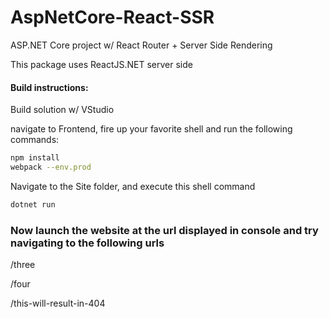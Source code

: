 # AspNetCore-React-SSR
ASP.NET Core project w/ React Router + Server Side Rendering

This package uses ReactJS.NET server side


#### Build instructions:

Build solution w/ VStudio

navigate to Frontend, fire up your favorite shell and run the following commands:

```bash
npm install
webpack --env.prod
```

Navigate to the Site folder, and execute this shell command
```bash
dotnet run
```

### Now launch the website at the url displayed in console and try navigating to the following urls

/three

/four

/this-will-result-in-404
